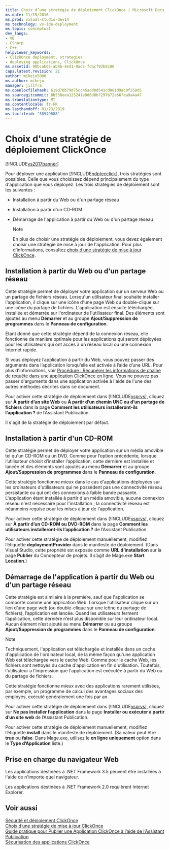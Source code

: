 ```yaml
---
title: Choix d’une stratégie de déploiement ClickOnce | Microsoft Docs
ms.date: 11/15/2016
ms.prod: visual-studio-dev14
ms.technology: vs-ide-deployment
ms.topic: conceptual
dev_langs:
- VB
- CSharp
- C++
helpviewer_keywords:
- ClickOnce deployment, strategies
- deploying applications, ClickOnce
ms.assetid: 98bcab65-ab8b-4ed1-9adc-fdacf92b8106
caps.latest.revision: 21
author: mikejo5000
ms.author: mikejo
manager: jillfra
ms.openlocfilehash: 619d70b79d75cc45add0d541cd081d9ac0f258d5
ms.sourcegitcommit: 8b538eea125241e9d6d8b7297b72a66faa9a4a47
ms.translationtype: MT
ms.contentlocale: fr-FR
ms.lasthandoff: 01/23/2019
ms.locfileid: "58949888"
---
```

# <a name="choosing-a-clickonce-deployment-strategy"></a>Choix d'une stratégie de déploiement ClickOnce
[!INCLUDE[vs2017banner](../includes/vs2017banner.md)]

Pour déployer une application [!INCLUDE[ndptecclick](../includes/ndptecclick-md.md)], trois stratégies sont possibles. Celle que vous choisissez dépend principalement du type d'application que vous déployez. Les trois stratégies de déploiement sont les suivantes :  
  
-   Installation à partir du Web ou d'un partage réseau  
  
-   Installation à partir d'un CD-ROM  
  
-   Démarrage de l'application à partir du Web ou d'un partage réseau  
  
    > [!NOTE]
    >  En plus de choisir une stratégie de déploiement, vous devez également choisir une stratégie de mise à jour de l'application. Pour plus d’informations, consultez [choix d’une stratégie de mise à jour ClickOnce](../deployment/choosing-a-clickonce-update-strategy.md).  
  
## <a name="install-from-the-web-or-a-network-share"></a>Installation à partir du Web ou d'un partage réseau  
 Cette stratégie permet de déployer votre application sur un serveur Web ou un partage de fichiers réseau. Lorsqu'un utilisateur final souhaite installer l'application, il clique sur une icône d'une page Web ou double-clique sur une icône du partage de fichiers. L'application est ensuite téléchargée, installée et démarrée sur l'ordinateur de l'utilisateur final. Des éléments sont ajoutés au menu **Démarrer** et au groupe **Ajout/Suppression de programmes** dans le **Panneau de configuration**.  
  
 Étant donné que cette stratégie dépend de la connexion réseau, elle fonctionne de manière optimale pour les applications qui seront déployées pour les utilisateurs qui ont accès à un réseau local ou une connexion Internet rapide.  
  
 Si vous déployez l’application à partir du Web, vous pouvez passer des arguments dans l’application lorsqu’elle est activée à l’aide d’une URL. Pour plus d'informations, voir [Procédure : Récupérer les informations de chaîne de requête dans une application ClickOnce en ligne](../deployment/how-to-retrieve-query-string-information-in-an-online-clickonce-application.md). Vous ne pouvez pas passer d'arguments dans une application activée à l'aide de l'une des autres méthodes décrites dans ce document.  
  
 Pour activer cette stratégie de déploiement dans [!INCLUDE[vsprvs](../includes/vsprvs-md.md)], cliquez sur **À partir d’un site Web** ou **À partir d’un chemin UNC ou d’un partage de fichiers** dans la page **Comment les utilisateurs installeront-ils l’application ?** de l’Assistant Publication.  
  
 Il s'agit de la stratégie de déploiement par défaut.  
  
## <a name="install-from-a-cd"></a>Installation à partir d'un CD-ROM  
 Cette stratégie permet de déployer votre application sur un média amovible tel qu'un CD-ROM ou un DVD. Comme pour l’option précédente, lorsque l’utilisateur choisit d’installer l’application, cette dernière est installée et lancée et des éléments sont ajoutés au menu **Démarrer** et au groupe **Ajout/Suppression de programmes** dans le **Panneau de configuration**.  
  
 Cette stratégie fonctionne mieux dans le cas d'applications déployées sur les ordinateurs d'utilisateurs qui ne possèdent pas une connectivité réseau persistante ou qui ont des connexions à faible bande passante. L'application étant installée à partir d'un média amovible, aucune connexion réseau n'est nécessaire pour l'installation ; la connectivité réseau est néanmoins requise pour les mises à jour de l'application.  
  
 Pour activer cette stratégie de déploiement dans [!INCLUDE[vsprvs](../includes/vsprvs-md.md)], cliquez sur **À partir d’un CD-ROM ou DVD-ROM** dans la page **Comment les utilisateurs installeront-ils l’application ?** de l’Assistant Publication.  
  
 Pour activer cette stratégie de déploiement manuellement, modifiez l’étiquette **deploymentProvider** dans le manifeste de déploiement. (Dans Visual Studio, cette propriété est exposée comme **URL d’installation** sur la page **Publier** du Concepteur de projets. Il s’agit de Mage.exe **Start Location**.)  
  
## <a name="start-the-application-from-the-web-or-a-network-share"></a>Démarrage de l'application à partir du Web ou d'un partage réseau  
 Cette stratégie est similaire à la première, sauf que l'application se comporte comme une application Web. Lorsque l’utilisateur clique sur un lien d’une page web (ou double-clique sur une icône du partage de fichiers), l’application est lancée. Quand les utilisateurs ferment l’application, cette dernière n’est plus disponible sur leur ordinateur local. Aucun élément n’est ajouté au menu **Démarrer** ou au groupe **Ajout/Suppression de programmes** dans le **Panneau de configuration**.  
  
> [!NOTE]
>  Techniquement, l'application est téléchargée et installée dans un cache d'application de l'ordinateur local, de la même façon qu'une application Web est téléchargée vers le cache Web. Comme pour le cache Web, les fichiers sont nettoyés du cache d'application en fin d'utilisation. Toutefois, l'utilisateur a l'impression que l'application est exécutée à partir du Web ou du partage de fichiers.  
  
 Cette stratégie fonctionne mieux avec des applications rarement utilisées, par exemple, un programme de calcul des avantages sociaux des employés, exécuté généralement une fois par an.  
  
 Pour activer cette stratégie de déploiement dans [!INCLUDE[vsprvs](../includes/vsprvs-md.md)], cliquez sur **Ne pas installer l’application** dans la page **Installer ou exécuter à partir d’un site web** de l’Assistant Publication.  
  
 Pour activer cette stratégie de déploiement manuellement, modifiez l’étiquette **install** dans le manifeste de déploiement. (Sa valeur peut être **true** ou **false**. Dans Mage.exe, utilisez le **en ligne uniquement** option dans le **Type d’Application** liste.)  
  
## <a name="web-browser-support"></a>Prise en charge du navigateur Web  
 Les applications destinées à .NET Framework 3.5 peuvent être installées à l'aide de n'importe quel navigateur.  
  
 Les applications destinées à .NET Framework 2.0 requièrent Internet Explorer.  
  
## <a name="see-also"></a>Voir aussi  
 [Sécurité et déploiement ClickOnce](../deployment/clickonce-security-and-deployment.md)   
 [Choix d’une stratégie de mise à jour ClickOnce](../deployment/choosing-a-clickonce-update-strategy.md)   
 [Guide pratique pour Publier une Application ClickOnce à l’aide de l’Assistant Publication](../deployment/how-to-publish-a-clickonce-application-using-the-publish-wizard.md)   
 [Sécurisation des applications ClickOnce](../deployment/securing-clickonce-applications.md)
